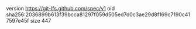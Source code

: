 version https://git-lfs.github.com/spec/v1
oid sha256:2036899b613f39bcca81297f059d505ed7d0c3ae29d8f169c7190c417597e45f
size 447
